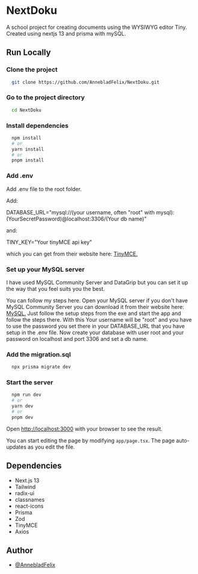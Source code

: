 # NextDoku

A school project for creating documents using the WYSIWYG editor Tiny. 
Created using nextjs 13 and prisma with mySQL.

## Run Locally

### Clone the project

```bash
  git clone https://github.com/AnnebladFelix/NextDoku.git
```

### Go to the project directory

```bash
  cd NextDoku
```

### Install dependencies

```bash
  npm install
  # or
  yarn install
  # or
  pnpm install
```

### Add .env

Add .env file to the root folder.

Add:  

DATABASE_URL="mysql://(your username, often "root" with mysql):(YourSecretPassword)@localhost:3306/(Your db name)"

and: 

TINY_KEY="Your tinyMCE api key"

which you can get from their website here: [TinyMCE.](https://www.tiny.cloud/blog/how-to-get-tinymce-cloud-up-in-less-than-5-minutes/)

### Set up your MySQL server
I have used MySQL Community Server and DataGrip but you can set it up the way that you feel suits you the best.

You can follow my steps here.
Open your MySQL server if you don't have MySQL Community Server you can download it from their website here: [MySQL.](https://dev.mysql.com/downloads/mysql/)
Just follow the setup steps from the exe and start the app and follow the steps there. 
With this Your username will be "root" and you have to use the password you set there in your DATABASE_URL that you have setup in the 
.env file.
Now create your database with user root and your password on localhost and port 3306 and set a db name.

### Add the migration.sql

```bash
  npx prisma migrate dev
```

### Start the server 

```bash
  npm run dev
  # or
  yarn dev
  # or
  pnpm dev
```

Open [http://localhost:3000](http://localhost:3000) with your browser to see the result.

You can start editing the page by modifying `app/page.tsx`. The page auto-updates as you edit the file.

## Dependencies

- Next.js 13
- Tailwind
- radix-ui
- classnames
- react-icons
- Prisma
- Zod
- TinyMCE
- Axios

## Author

- [@AnnebladFelix](https://github.com/AnnebladFelix)
